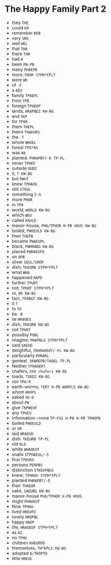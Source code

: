 # The Happy Family Part 2

* they `THE`
* could `KO`
* remember `REB`
* very `SRE`
* well `WEL`
* that `THA`
* there `THR`
* had `H`
* been `PW-PB`
* many `PHAEPB`
* more; `PHOR STPH*FPLT`
* were `WR`
* of `-F`
* a `AEU`
* family `TPAEPL`
* from `TPR`
* foreign `TPOERP`
* lands, `HRAPBDZ KW-BG`
* and `SKP`
* for `TPOR`
* them `THEPL`
* theirs `THAEURS`
* the `-T`
* whole `WHOEL`
* forest `TPO*RS`
* was `WA`
* planted. `PHRAPBT/-D TP-PL`
* never `TPHEF`
* outside `OUDZ`
* it, `T KW-BG`
* but `PWUT`
* knew `TPHAOU`
* still `STEUL`
* something `S-G`
* more `PHOR`
* in `TPH`
* world, `WORLD KW-BG`
* which `WEU`
* called `KAULD`
* manor-house, `PHA/TPHOR H-PB HOUS KW-BG`
* boiled, `PWOEULD KW-BG`
* then `THEPB`
* became `PWAEUPL`
* black, `PWHRABG KW-BG`
* placed `PHRAEUFD`
* on `OPB`
* silver `SEUL/SRER`
* dish; `TKEURB STPH*FPLT`
* what `WHA`
* happened `HAPD`
* further `TPURT`
* not; `TPHOT STPH*FPLT`
* or, `OR KW-BG`
* fact, `TPABGT KW-BG`
* it `T`
* to `TO`
* be `-B`
* lie `HRAOEU`
* dish, `TKEURB KW-BG`
* not `TPHOT`
* possibly `POBL`
* imagine; `PHAPBLG STPH*FPLT`
* said `SAEUD`
* delightful, `TKHRAOEUT/-FL KW-BG`
* particularly `PHRARL`
* genteel. `SKWREPB/TAOEL TP-PL`
* Neither `TPHAOERT`
* chafers, `XXX chafers KW-BG`
* toads, `TOEDZ KW-BG`
* nor `TPH-R`
* earth-worms, `*ERT H-PB WORPLS KW-BG`
* whom `WHOPL`
* asked `SK-D`
* about `PW`
* give `TKPWEUF`
* any `TPHEU`
* information--none `TP-FGS H-PB H-PB TPHOPB`
* boiled `PWOEULD`
* or `OR`
* laid `HRAEUD`
* dish. `TKEURB TP-PL`
* old `OLD`
* white `WHAOEUT`
* snails `STPHAEUL/-S`
* first `TPEURS`
* persons `PERPBS`
* distinction `STKEUPBGS`
* knew; `TPHAOU STPH*FPLT`
* planted `PHRAPBT/-D`
* their `THAEUR`
* sake, `SAEUBG KW-BG`
* manor-house `PHA/TPHOR H-PB HOUS`
* might `PHAOEUT`
* Now `TPHOU`
* lived `HREUFD`
* lonely `HROPBL`
* happy `HAEP`
* life; `HRAOEUF STPH*FPLT`
* as `AZ`
* no `TPHO`
* children `KHEURPB`
* themselves, `TH*EPLS KW-BG`
* adopted `A/TKOPTD`
* little `HREUL`
